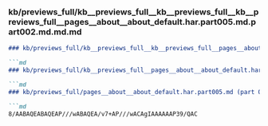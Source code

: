 ### kb/previews_full/kb__previews_full__kb__previews_full__kb__previews_full__pages__about__about_default.har.part005.md.part002.md.md.md

```md
### kb/previews_full/kb__previews_full__kb__previews_full__pages__about__about_default.har.part005.md.part002.md.md

```md
### kb/previews_full/kb__previews_full__pages__about__about_default.har.part005.md.part002.md

```md
### kb/previews_full/pages__about__about_default.har.part005.md (part 002)

```md
8/AABAQEABAQEAP///wABAQEA/v7+AP///wACAgIAAAAAAP39/QAC
```

```

```

```

```
